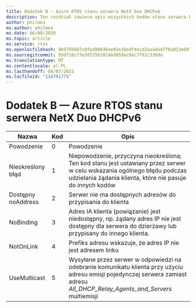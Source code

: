 ```yaml
---
title: Dodatek B — Azure RTOS stanu serwera NetX Duo DHCPv6
description: Ten rozdział zawiera opis wszystkich kodów stanu serwera NetX Duo DHCPv6
author: philmea
ms.author: philmea
ms.date: 06/08/2020
ms.topic: article
ms.service: rtos
ms.openlocfilehash: 8b9795607c0fed80646ee01e36edf4ecd2aaadad7f0a023e6979e123b81e1660
ms.sourcegitcommit: 93d716cf7e3d735b18246d659ec9ec7f82c336de
ms.translationtype: MT
ms.contentlocale: pl-PL
ms.lasthandoff: 08/07/2021
ms.locfileid: "116791775"
---
```

# <a name="appendix-b---azure-rtos-netx-duo-dhcpv6-server-status-codes"></a>Dodatek B — Azure RTOS stanu serwera NetX Duo DHCPv6

| Nazwa              | Kod            | Opis |
| ------------------- | ------------------- | --------------- |
| Powodzenie | 0 | Powodzenie |
| Nieokreślony błąd | 1 | Niepowodzenie, przyczyna nieokreślona; Ten kod stanu jest ustawiany przez serwer w celu wskazania ogólnego błędu podczas udzielania żądania klienta, które nie pasuje do innych kodów |
| Dostępny noAddress | 2 | Serwer nie ma dostępnych adresów do przypisania do klienta |
| NoBinding | 3 | Adres IA klienta (powiązanie) jest niedostępny, np. żądany adres IP nie jest dostępny dla serwera do dzierżawy lub przypisany do innego klienta. |
| NotOnLink | 4 | Prefiks adresu wskazuje, że adres IP nie jest adresem linku |
| UseMulticast | 5 | Wysyłane przez serwer w odpowiedzi na odebranie komunikatu klienta przy użyciu adresu emisji pojedynczej serwera zamiast adresu *All_DHCP_Relay_Agents_and_Servers* multiemisji |